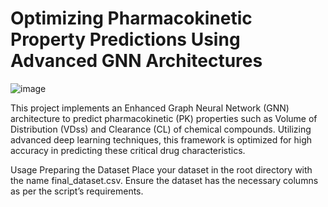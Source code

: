 # Optimizing Pharmacokinetic Property Predictions Using Advanced GNN Architectures

![image](https://github.com/user-attachments/assets/2ce1f7a3-41cf-47b8-98b3-161683b1b749)

This project implements an Enhanced Graph Neural Network (GNN) architecture to predict pharmacokinetic (PK) properties such as Volume of Distribution (VDss) and Clearance (CL) of chemical compounds. Utilizing advanced deep learning techniques, this framework is optimized for high accuracy in predicting these critical drug characteristics.

Usage
Preparing the Dataset
Place your dataset in the root directory with the name final_dataset.csv. Ensure the dataset has the necessary columns as per the script’s requirements.
